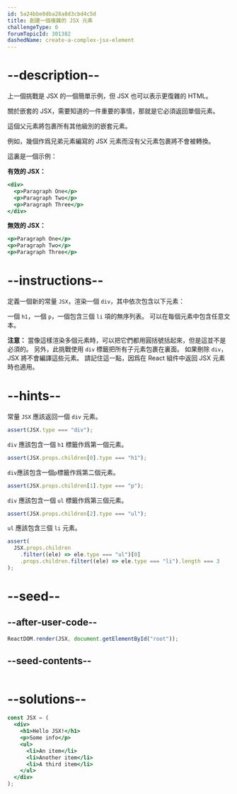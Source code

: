 ```yaml
---
id: 5a24bbe0dba28a8d3cbd4c5d
title: 創建一個複雜的 JSX 元素
challengeType: 6
forumTopicId: 301382
dashedName: create-a-complex-jsx-element
---
```


# --description--

上一個挑戰是 JSX 的一個簡單示例，但 JSX 也可以表示更復雜的 HTML。

關於嵌套的 JSX，需要知道的一件重要的事情，那就是它必須返回單個元素。

這個父元素將包裹所有其他級別的嵌套元素。

例如，幾個作爲兄弟元素編寫的 JSX 元素而沒有父元素包裹將不會被轉換。

這裏是一個示例：

**有效的 JSX：**

```jsx
<div>
  <p>Paragraph One</p>
  <p>Paragraph Two</p>
  <p>Paragraph Three</p>
</div>
```

**無效的 JSX：**

```jsx
<p>Paragraph One</p>
<p>Paragraph Two</p>
<p>Paragraph Three</p>
```

# --instructions--

定義一個新的常量 `JSX`，渲染一個 `div`，其中依次包含以下元素：

一個 `h1`，一個 `p`，一個包含三個 `li` 項的無序列表。 可以在每個元素中包含任意文本。

**注意：** 當像這樣渲染多個元素時，可以把它們都用圓括號括起來，但是這並不是必須的。 另外，此挑戰使用 `div` 標籤把所有子元素包裹在裏面。 如果刪除 `div`，JSX 將不會編譯這些元素。 請記住這一點，因爲在 React 組件中返回 JSX 元素時也適用。

# --hints--

常量 `JSX` 應該返回一個 `div` 元素。

```js
assert(JSX.type === "div");
```

`div` 應該包含一個 `h1` 標籤作爲第一個元素。

```js
assert(JSX.props.children[0].type === "h1");
```

`div`應該包含一個`p`標籤作爲第二個元素。

```js
assert(JSX.props.children[1].type === "p");
```

`div` 應該包含一個 `ul` 標籤作爲第三個元素。

```js
assert(JSX.props.children[2].type === "ul");
```

`ul` 應該包含三個 `li` 元素。

```js
assert(
  JSX.props.children
    .filter((ele) => ele.type === "ul")[0]
    .props.children.filter((ele) => ele.type === "li").length === 3
);
```

# --seed--

## --after-user-code--

```jsx
ReactDOM.render(JSX, document.getElementById("root"));
```

## --seed-contents--

```jsx

```

# --solutions--

```jsx
const JSX = (
  <div>
    <h1>Hello JSX!</h1>
    <p>Some info</p>
    <ul>
      <li>An item</li>
      <li>Another item</li>
      <li>A third item</li>
    </ul>
  </div>
);
```
